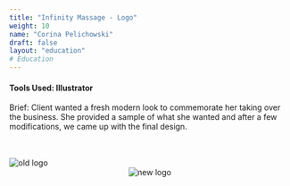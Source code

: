 ```yaml
---
title: "Infinity Massage - Logo"
weight: 10
name: "Corina Pelichowski"
draft: false
layout: "education"
# Education
---
```

<div class="container">
  <h4>Tools Used: Illustrator</h4>

  <p>
    Brief: Client wanted a fresh modern look to commemorate her taking over the business. She provided a sample of what she wanted and after a few modifications, we came up with the final design.
  </p>

  <br>

  <!-- IMAGES -->

  <br>
  <div class="container"> <!-- First Row -->
    <div class="row">
      <div class="col-md">
        <img src="/img/portfolio/infinity/infinity_1.png" alt="old logo">
      </div>
    </div>
  </div> <!-- /First Row -->
  <div class="row" style="text-align: center"> <!-- Second Row -->
    <div class="col">
      <img src="/img/portfolio/infinity/infinity_2.png" alt="new logo">
    </div>
  </div> <!-- /Second Row -->
</div>